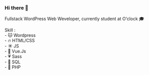 ### Hi there 👋

Fullstack WordPress Web Weveloper, currently student at O'clock 🎓

Skill :<br>
        -  🐱 Wordpress <br>
        -  🔥 HTML/CSS <br>
        - ☀️ JS <br>
        -  🔰 Vue.Js <br>
        -  💗 Sass <br>
        - 🐬 SQL <br>
        -  🐘 PHP <br>
<!--
**Thrady/thrady** is a ✨ _special_ ✨ repository because its `README.md` (this file) appears on your GitHub profile.

Here are some ideas to get you started:

- 🔭 I’m currently working on ...
- 🌱 I’m currently learning ...
- 👯 I’m looking to collaborate on ...
- 🤔 I’m looking for help with ...
- 💬 Ask me about ...
- 📫 How to reach me: ...
- 😄 Pronouns: ...
- ⚡ Fun fact: ...
-->
